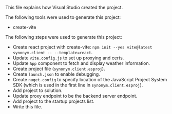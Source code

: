 This file explains how Visual Studio created the project.

The following tools were used to generate this project:
- create-vite

The following steps were used to generate this project:
- Create react project with create-vite: `npm init --yes vite@latest synonym.client -- --template=react`.
- Update `vite.config.js` to set up proxying and certs.
- Update `App` component to fetch and display weather information.
- Create project file (`synonym.client.esproj`).
- Create `launch.json` to enable debugging.
- Create `nuget.config` to specify location of the JavaScript Project System SDK (which is used in the first line in `synonym.client.esproj`).
- Add project to solution.
- Update proxy endpoint to be the backend server endpoint.
- Add project to the startup projects list.
- Write this file.
